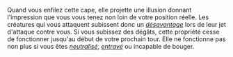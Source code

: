 Quand vous enfilez cette cape, elle projette une illusion donnant l'impression que vous vous tenez non loin de votre position réelle. Les créatures qui vous attaquent subissent donc un [_désavantage_](/utiliser-les-caracteristiques/#avantage-et-desavantage) lors de leur jet d'attaque contre vous. Si vous subissez des dégâts, cette propriété cesse de fonctionner jusqu'au début de votre prochain tour. Elle ne fonctionne pas non plus si vous êtes [_neutralisé_](/gerer-la-sante-du-personnage/#neutralise), [_entravé_](/gerer-la-sante-du-personnage/#entrave) ou incapable de bouger.
